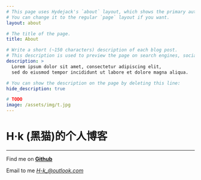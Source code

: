 ```yaml
---
# This page uses Hydejack's `about` layout, which shows the primary author's picture and about text at the top.
# You can change it to the regular `page` layout if you want.
layout: about

# The title of the page.
title: About

# Write a short (~150 characters) description of each blog post.
# This description is used to preview the page on search engines, social media, etc.
description: >
  Lorem ipsum dolor sit amet, consectetur adipiscing elit,
  sed do eiusmod tempor incididunt ut labore et dolore magna aliqua.

# You can show the description on the page by deleting this line:
hide_description: true 

# TODO
image: /assets/img/t.jpg
---
```


# **H·k** (黑猫)的个人博客  

---
Find me on **[Github](https://github.com/Pythians)**  

Email to me _[H-k_@outlook.com](mailto:h-k_@outlook.com)_